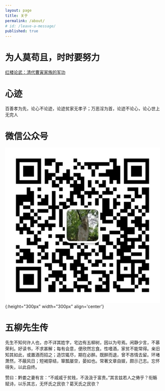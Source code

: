```yaml
---
layout: page
title: 关于
permalink: /about/
# id: /leave-a-message/
published: true
---
```


# 为人莫苟且，时时要努力 #

[红楼论武：清代曹寅家族的军功](http://www.chinawriter.com.cn/n1/2021/1029/c404063-32268404.html)

# 心迹 #

百善孝为先，论心不论迹，论迹贫家无孝子；万恶淫为首，论迹不论心，论心世上无完人

# 微信公众号 #

![](/assets/wechat_mp.jpg){:height="300px" width="300px" align='center'}



# 五柳先生传  #

先生不知何许人也，亦不详其姓字，宅边有五柳树，因以为号焉。闲静少言，不慕荣利。好读书，不求甚解；每有会意，便欣然忘食。性嗜酒，家贫不能常得。亲旧知其如此，或置酒而招之；造饮辄尽，期在必醉。既醉而退，曾不吝情去留。环堵萧然，不蔽风日；短褐穿结，箪瓢屡空，晏如也。常著文章自娱，颇示己志。忘怀得失，以此自终。
	
	
赞曰：黔娄之妻有言：“不戚戚于贫贱，不汲汲于富贵。”其言兹若人之俦乎？衔觞赋诗，以乐其志，无怀氏之民欤？葛天氏之民欤？










<!-- {% include comments/duoshuo.html  %} -->
